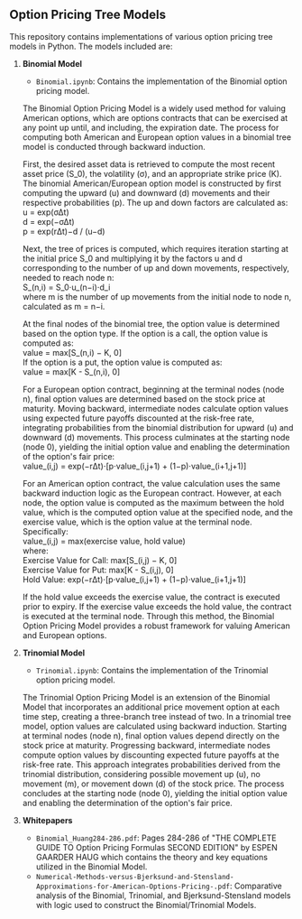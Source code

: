 ## Option Pricing Tree Models
This repository contains implementations of various option pricing tree models in Python. The models included are:

1. **Binomial Model**
   - `Binomial.ipynb`: Contains the implementation of the Binomial option pricing model. <br/> 

   The Binomial Option Pricing Model is a widely used method for valuing American options, which are options contracts that can be exercised at any point up until, and including, the expiration date. The process for computing both       American and European option values in a binomial tree model is conducted through backward induction. <br/> 

   First, the desired asset data is retrieved to compute the most recent asset price (S_0), the volatility (σ), and an appropriate strike price (K). The binomial American/European option model is constructed by first computing the       upward (u) and downward (d) movements and their respective probabilities (p). The up and down factors are calculated as: <br/> 
      u = exp⁡(σΔt) <br/> 
      d = exp⁡(−σΔt) <br/> 
      p = exp⁡(rΔt)−d / (u−d) <br/> 

   Next, the tree of prices is computed, which requires iteration starting at the initial price S_0​ and multiplying it by the factors u and d corresponding to the number of up and down movements, respectively, needed to reach node      n: <br/> 
      S_(n,i) = S_0⋅u_(n−i)⋅d_i <br/> 
   where m is the number of up movements from the initial node to node n, calculated as m = n−i. <br/> 

   At the final nodes of the binomial tree, the option value is determined based on the option type. If the option is a call, the option value is computed as: <br/> 
      value = max⁡[S_(n,i) − K, 0] <br/> 
   If the option is a put, the option value is computed as: <br/> 
      value = max⁡[K - S_(n,i), 0] <br/> 

   For a European option contract, beginning at the terminal nodes (node n), final option values are determined based on the stock price at maturity. Moving backward, intermediate nodes calculate option values using expected future    payoffs discounted at the risk-free rate, integrating probabilities from the binomial distribution for upward (u) and downward (d) movements. This process culminates at the starting node (node 0), yielding the initial option          value and enabling the determination of the option's fair price: <br/>
      value_(i,j) = exp⁡(−rΔt)⋅[p⋅value_(i,j+1) + (1−p)⋅value_(i+1,j+1)] <br/> 

   For an American option contract, the value calculation uses the same backward induction logic as the European contract. However, at each node, the option value is computed as the maximum between the hold value, which is the           computed option value at the specified node, and the exercise value, which is the option value at the terminal node. Specifically: <br/> 
   value_(i,j) = max⁡(exercise value, hold value) <br/> 
   where: <br/>
    Exercise Value for Call: max⁡[S_(i,j) − K, 0] <br/> 
    Exercise Value for Put: max⁡[K - S_(i,j), 0] <br/> 
    Hold Value: exp⁡(−rΔt)⋅[p⋅value_(i,j+1) + (1−p)⋅value_(i+1,j+1)] <br/> 

   If the hold value exceeds the exercise value, the contract is executed prior to expiry. If the exercise value exceeds the hold value, the contract is executed at the terminal node. Through this method, the Binomial Option Pricing     Model provides a robust framework for valuing American and European options.

3. **Trinomial Model**
   - `Trinomial.ipynb`: Contains the implementation of the Trinomial option pricing model.

   The Trinomial Option Pricing Model is an extension of the Binomial Model that incorporates an additional price movement option at each time step, creating a three-branch tree instead of two. In a trinomial tree model, option values are calculated using backward induction. Starting at terminal nodes (node n), final option values depend directly on the stock price at maturity. Progressing backward, intermediate nodes compute option values by discounting expected future payoffs at the risk-free rate. This approach integrates probabilities derived from the trinomial distribution, considering possible movement up (u), no movement (m), or movement down (d) of the stock price. The process concludes at the starting node (node 0), yielding the initial option value and enabling the determination of the option's fair price.

4. **Whitepapers**
   - `Binomial_Huang284-286.pdf`: Pages 284-286 of "THE COMPLETE GUIDE TO Option Pricing Formulas SECOND EDITION" by ESPEN GAARDER HAUG which contains the theory and key equations utilized in the Binomial Model.
   - `Numerical-Methods-versus-Bjerksund-and-Stensland-Approximations-for-American-Options-Pricing-.pdf`: Comparative analysis of the Binomial, Trinomial, and Bjerksund-Stensland models with logic used to construct the Binomial/Trinomial Models.
